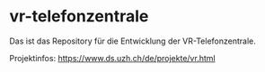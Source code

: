 # vr-telefonzentrale

Das ist das Repository für die Entwicklung der VR-Telefonzentrale.

Projektinfos: https://www.ds.uzh.ch/de/projekte/vr.html